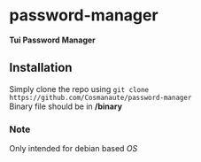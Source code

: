 # password-manager
**Tui Password Manager**

## Installation

Simply clone the repo using `git clone https://github.com/Cosmanaute/password-manager`   
Binary file should be in **/binary**    

### Note  
Only intended for debian based *OS*
